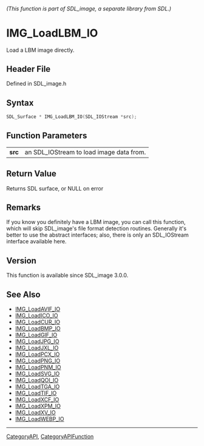 ###### (This function is part of SDL_image, a separate library from SDL.)
# IMG_LoadLBM_IO

Load a LBM image directly.

## Header File

Defined in SDL_image.h

## Syntax

```c
SDL_Surface * IMG_LoadLBM_IO(SDL_IOStream *src);

```

## Function Parameters

|             |                                          |
| ----------- | ---------------------------------------- |
| **src**     | an SDL_IOStream to load image data from. |

## Return Value

Returns SDL surface, or NULL on error

## Remarks

If you know you definitely have a LBM image, you can call this function,
which will skip SDL_image's file format detection routines. Generally it's
better to use the abstract interfaces; also, there is only an SDL_IOStream
interface available here.

## Version

This function is available since SDL_image 3.0.0.

## See Also

- [IMG_LoadAVIF_IO](IMG_LoadAVIF_IO)
- [IMG_LoadICO_IO](IMG_LoadICO_IO)
- [IMG_LoadCUR_IO](IMG_LoadCUR_IO)
- [IMG_LoadBMP_IO](IMG_LoadBMP_IO)
- [IMG_LoadGIF_IO](IMG_LoadGIF_IO)
- [IMG_LoadJPG_IO](IMG_LoadJPG_IO)
- [IMG_LoadJXL_IO](IMG_LoadJXL_IO)
- [IMG_LoadPCX_IO](IMG_LoadPCX_IO)
- [IMG_LoadPNG_IO](IMG_LoadPNG_IO)
- [IMG_LoadPNM_IO](IMG_LoadPNM_IO)
- [IMG_LoadSVG_IO](IMG_LoadSVG_IO)
- [IMG_LoadQOI_IO](IMG_LoadQOI_IO)
- [IMG_LoadTGA_IO](IMG_LoadTGA_IO)
- [IMG_LoadTIF_IO](IMG_LoadTIF_IO)
- [IMG_LoadXCF_IO](IMG_LoadXCF_IO)
- [IMG_LoadXPM_IO](IMG_LoadXPM_IO)
- [IMG_LoadXV_IO](IMG_LoadXV_IO)
- [IMG_LoadWEBP_IO](IMG_LoadWEBP_IO)

----
[CategoryAPI](CategoryAPI), [CategoryAPIFunction](CategoryAPIFunction)

